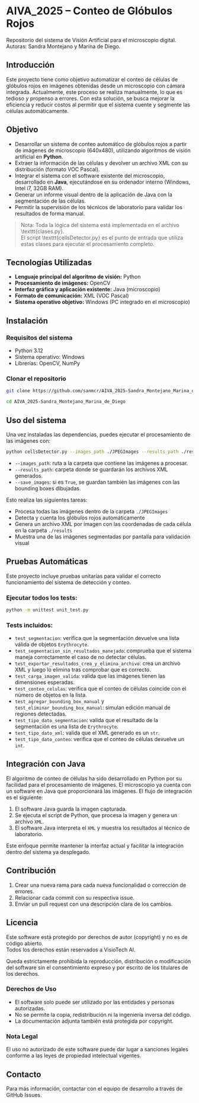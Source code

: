 # AIVA_2025 – Conteo de Glóbulos Rojos

Repositorio del sistema de Visión Artificial para el microscopio digital.  
Autoras: Sandra Montejano y Marina de Diego.


## Introducción
Este proyecto tiene como objetivo automatizar el conteo de células de glóbulos rojos en imágenes obtenidas desde un microscopio con cámara integrada. Actualmente, este proceso se realiza manualmente, lo que es tedioso y propenso a errores. Con esta solución, se busca mejorar la eficiencia y reducir costos al permitir que el sistema cuente y segmente las células automáticamente.

## Objetivo
- Desarrollar un sistema de conteo automático de glóbulos rojos a partir de imágenes de microscopio (640x480), utilizando algoritmos de visión artificial en **Python**.
- Extraer la información de las células y devolver un archivo XML con su distribución (formato VOC Pascal).
- Integrar el sistema con el software existente del microscopio, desarrollado en **Java**, ejecutándose en su ordenador interno (Windows, Intel i7, 32GB RAM).
- Generar un informe visual dentro de la aplicación de Java con la segmentación de las células.
- Permitir la supervisión de los técnicos de laboratorio para validar los resultados de forma manual.

> Nota: Toda la lógica del sistema está implementada en el archivo \texttt{clases.py}.  
> El script \texttt{cellsDetector.py} es el punto de entrada que utiliza estas clases para ejecutar el procesamiento completo.


## Tecnologías Utilizadas
- **Lenguaje principal del algoritmo de visión:** Python
- **Procesamiento de imágenes:** OpenCV
- **Interfaz gráfica y aplicación existente:** Java (microscopio)
- **Formato de comunicación:** XML (VOC Pascal)
- **Sistema operativo objetivo:** Windows (PC integrado en el microscopio)

## Instalación

### Requisitos del sistema

- Python 3.12
- Sistema operativo: Windows
- Librerías: OpenCV, NumPy

### Clonar el repositorio
```bash
git clone https://github.com/sanmcr/AIVA_2025-Sandra_Montejano_Marina_de_Diego

cd AIVA_2025-Sandra_Montejano_Marina_de_Diego
```
## Uso del sistema

Una vez instaladas las dependencias, puedes ejecutar el procesamiento de las imágenes con:

```bash
python cellsDetector.py --images_path ./JPEGImages --results_path ./results --save_images True

```

- `--images_path`: ruta a la carpeta que contiene las imágenes a procesar.
- `--results_path`: carpeta donde se guardarán los archivos XML generados.
- `--save_images`: si es `True`, se guardan también las imágenes con las bounding boxes dibujadas.


Esto realiza las siguientes tareas:

- Procesa todas las imágenes dentro de la carpeta `./JPEGImages`
- Detecta y cuenta los glóbulos rojos automáticamente
- Genera un archivo XML por imagen con las coordenadas de cada célula en la carpeta `./results`
- Muestra una de las imágenes segmentadas por pantalla para validación visual



 ## Pruebas Automáticas

Este proyecto incluye pruebas unitarias para validar el correcto funcionamiento del sistema de detección y conteo.

### Ejecutar todos los tests:

```bash
python -m unittest unit_test.py
```

### Tests incluidos:

- `test_segmentacion`: verifica que la segmentación devuelve una lista válida de objetos `Erythrocyte`.
- `test_segmentacion_sin_resultados_manejado`: comprueba que el sistema maneja correctamente el caso de no detectar células.
- `test_exportar_resultados_crea_y_elimina_archivo`: crea un archivo XML y luego lo elimina tras comprobar que es correcto.
- `test_carga_imagen_valida`: valida que las imágenes tienen las dimensiones esperadas.
- `test_conteo_celulas`: verifica que el conteo de células coincide con el número de objetos en la lista.
- `test_agregar_bounding_box_manual` y `test_eliminar_bounding_box_manual`: simulan edición manual de regiones detectadas.
- `test_tipo_dato_segmentacion`: valida que el resultado de la segmentación es una lista de `Erythrocyte`.
- `test_tipo_dato_xml`: valida que el XML generado es un `str`.
- `test_tipo_dato_conteo`: verifica que el conteo de células devuelve un `int`.


## Integración con Java

El algoritmo de conteo de células ha sido desarrollado en Python por su facilidad para el procesamiento de imágenes. El microscopio ya cuenta con un software en Java que proporcionará las imágenes. El flujo de integración es el siguiente:

1. El software Java guarda la imagen capturada.
2. Se ejecuta el script de Python, que procesa la imagen y genera un archivo `XML`.
3. El software Java interpreta el `XML` y muestra los resultados al técnico de laboratorio.

Este enfoque permite mantener la interfaz actual y facilitar la integración dentro del sistema ya desplegado.

## Contribución
1. Crear una nueva rama para cada nueva funcionalidad o corrección de errores.
2. Relacionar cada commit con su respectiva issue.
3. Enviar un pull request con una descripción clara de los cambios.

## Licencia

Este software está protegido por derechos de autor (copyright) y no es de código abierto.  
Todos los derechos están reservados a  VisioTech AI.  

Queda estrictamente prohibida la reproducción, distribución o modificación del software sin el consentimiento expreso y por escrito de los titulares de los derechos.  

### Derechos de Uso
- El software solo puede ser utilizado por las entidades y personas autorizadas.  
- No se permite la copia, redistribución ni la ingeniería inversa del código.  
- La documentación adjunta también está protegida por copyright.  

### Nota Legal
El uso no autorizado de este software puede dar lugar a sanciones legales conforme a las leyes de propiedad intelectual vigentes.  


## Contacto
Para más información, contactar con el equipo de desarrollo a través de GitHub Issues.




